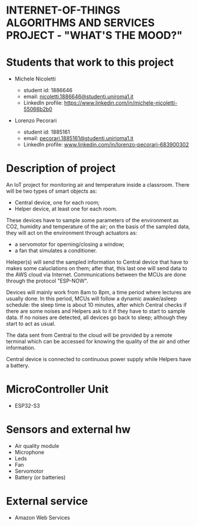 # INTERNET-OF-THINGS ALGORITHMS AND SERVICES PROJECT - "WHAT'S THE MOOD?"

# Students that work to this project
- Michele Nicoletti
	-  student id: 1886646
 	-  email: nicoletti.1886646@studenti.uniroma1.it
  	-  LinkedIn profile: https://www.linkedin.com/in/michele-nicoletti-55066b2b0

- Lorenzo Pecorari
	- student id: 1885161
 	- email: pecorari.1885161@studenti.unirioma1.it
  	- LinkedIn profile: www.linkedin.com/in/lorenzo-pecorari-683900302

# Description of project
An IoT project for monitoring air and temperature inside a classroom. There will be two types of smart objects as:
- Central device, one for each room;
- Helper device, at least one for each room.

These devices have to sample some parameters of the environment as CO2, humidity and temperature of the air; on the basis of the sampled data, they will act on the environment through actuators as: 
- a servomotor for operning/closing a window;
- a fan that simulates a conditioner.

Heleper(s) will send the sampled information to Central device that have to makes some caluclations on them; after that, this last one will send data to the AWS cloud via Internet. Communications between the MCUs are done through the protocol "ESP-NOW".

Devices will mainly work from 8am to 8pm, a time period where lectures are usually done. In this period, MCUs will follow a dynamic awake/asleep schedule: the sleep time is about 10 minutes, after which Central checks if there are some noises and Helpers ask to it if they have to start to sample data. If no noises are detected, all devices go back to sleep; although they start to act as usual.

The data sent from Central to the cloud will be provided by a remote terminal which can be accessed for knowing the quality of the air and other information.

Central device is connected to continuous power supply while Helpers have a battery.

# MicroController Unit
- ESP32-S3

# Sensors and external hw
- Air quality module
- Microphone
- Leds
- Fan
- Servomotor
- Battery (or batteries)

# External service
- Amazon Web Services
